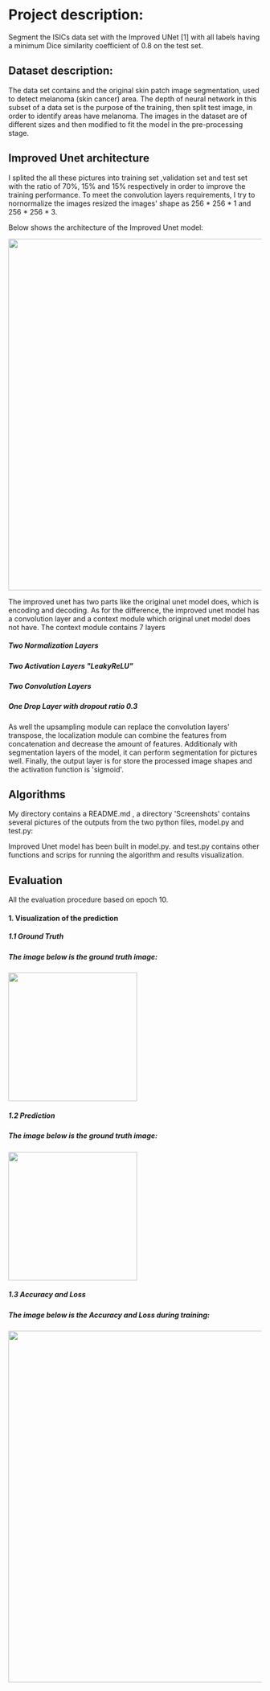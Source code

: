 # Project description:
Segment the ISICs data set with the Improved UNet [1] with all labels having a minimum Dice similarity coefficient of 0.8 on the test set.

## Dataset description:
The data set contains and the original skin patch image segmentation, used to detect melanoma (skin cancer) area. The depth of neural network in this subset of a data set is the purpose of the training, then split test image, in order to identify areas have melanoma. The images in the dataset are of different sizes and then modified to fit the model in the pre-processing stage.

## Improved Unet architecture
I splited the all these pictures into training set ,validation set and test set with the ratio of 70%, 15% and 15% respectively in order to improve the training performance. To meet the convolution layers requirements, I try to nornormalize the images resized the images' shape as 256 * 256 * 1 and 256 * 256 * 3. 

Below shows the architecture of the Improved Unet model:

<image width="700" src="Screenshots/Improved unet.png" />

The improved unet has two parts like the original unet model does, which is encoding and decoding. As for the difference, the improved unet model has a convolution layer and a context module which original unet model does not have. 
The context module contains 7 layers
##### Two Normalization Layers
##### Two Activation Layers "LeakyReLU"
##### Two Convolution Layers 
##### One Drop Layer with dropout ratio 0.3
As well the upsampling module can replace the convolution layers' transpose, the localization module can combine the features from concatenation and decrease the amount of features. Additionaly with segmentation layers of the model, it can perform segmentation for pictures well. Finally, the output layer is for store the processed image shapes and the activation function is 'sigmoid'.


## Algorithms

My directory contains a README.md , a directory 'Screenshots' contains several pictures of the outputs from the two python files, model.py and test.py:

Improved Unet model has been built in model.py. and test.py contains other functions and scrips for running the algorithm and results visualization.

## Evaluation
All the evaluation procedure based on epoch 10.
#### 1. Visualization of the prediction
##### 1.1 Ground Truth
#####     The image below is the ground truth image:
<image width="256" image height="256" src="Screenshots/Unet.png" />

##### 1.2 Prediction
#####     The image below is the ground truth image:
<image width="256" image height="256" src="Screenshots/Unet.png" />


##### 1.3 Accuracy and Loss
#####     The image below is the Accuracy and Loss during training:
<image width="700" src="Screenshots/evaluation_curve.png" />


